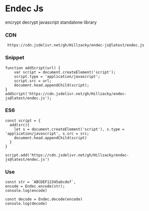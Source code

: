 # Endec Js
encrypt decrypt javascript standalone library

### CDN
```
 https://cdn.jsdelivr.net/gh/Hillzacky/endec-js@latest/endec.js
```

### Snippet
```
function addScript(url) {
    var script = document.createElement('script');
    script.type = 'application/javascript';
    script.src = url;
    document.head.appendChild(script);
}
addScript('https://cdn.jsdelivr.net/gh/Hillzacky/endec-js@latest/endec.js');
```
### ES6
```
const script = {
  add(src){
    let s = document.createElement('script'), s.type = 'application/javascript', s.src = src;
    document.head.appendChild(script)
  }
}

script.add('https://cdn.jsdelivr.net/gh/Hillzacky/endec-js@latest/endec.js')
```
### Use
```
const str = `ABCDEF12345abcdef`,
encode = Endec.encode(str);
console.log(encode)

const decode = Endec.decode(encode)
console.log(decode)
```
